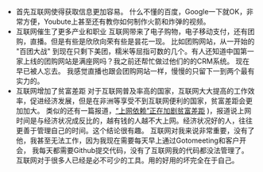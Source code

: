 * 首先互联网使得获取信息更加容易。
什么不懂的百度，Google一下就OK，非常方便，Youbute上甚至还有教你如何制作火箭和炸弹的视频。
* 互联网催生了更多产业和职业
互联网带来了电子购物，电子移动支付，还有团购，直播。但是有些是欣欣向荣有些是昙花一现。
比如团购网站，从一开始的 "百团大战" 到现在只剩下美团，糯米等屈指可数的几个。有人还知道中国第一家上线的团购网站是满座网吗？我之前还帮忙做过他们的的CRM系统。
现在早已被人忘去。
我感觉直播也跟会团购网站一样，慢慢的只留下一到两个最有实力的。
* 互联网增加了贫富差距
对于互联网普及率高的国家，互联网大大提高的工作效率，促进经济发展，但是在非洲等享受不到互联网便利的国家，贫富差距会更加加大。
类似的还有一篇报道，[“上网依赖”正在加剧贫富差距](http://news.sina.com.cn/o/2016-07-29/doc-ifxunyyf6149108.shtml)
)，报道说上网时间是与经济状况成反比的，越有钱的人越不大上网。经济状况好的人，往往更善于管理自己的时间。这个结论很有趣。
互联网对我来说非常重要，没有了他，我甚至无法工作，因为我现在需要每天早上通过Gotomeeting和客户开会，
我每天都需要Github提交代码，没有了互联网我的代码都没法管理了。
互联网对于很多人已经是必不可少的工具。用的好用的坏完全在于自己。

